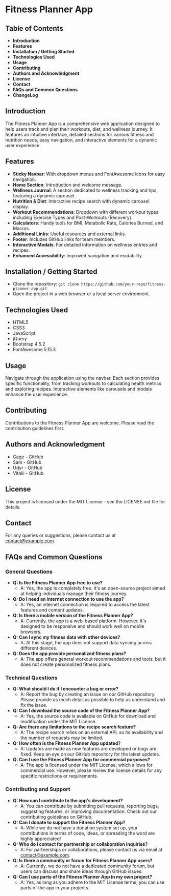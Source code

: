 # Fitness Planner App

## Table of Contents
- **Introduction**
- **Features**
- **Installation / Getting Started**
- **Technologies Used**
- **Usage**
- **Contributing**
- **Authors and Acknowledgment**
- **License**
- **Contact**
- **FAQs and Common Questions**
- **ChangeLog**

## Introduction
The Fitness Planner App is a comprehensive web application designed to help users track and plan their workouts, diet, and wellness journey. It features an intuitive interface, detailed sections for various fitness and nutrition needs, easy navigation, and interactive elements for a dynamic user experience.

## Features
- **Sticky Navbar**: With dropdown menus and FontAwesome icons for easy navigation.
- **Home Section**: Introduction and welcome message.
- **Wellness Journal**: A section dedicated to wellness tracking and tips, featuring a dynamic carousel.
- **Nutrition & Diet**: Interactive recipe search with dynamic carousel display.
- **Workout Recommendations**: Dropdown with different workout types including Exercise Types and Post-Workouts (Recovery).
- **Calculators**: Handy tools for BMI, Metabolic Rate, Calories Burned, and Macros.
- **Additional Links**: Useful resources and external links.
- **Footer**: Includes GitHub links for team members.
- **Interactive Modals**: For detailed information on wellness entries and recipes.
- **Enhanced Accessibility**: Improved navigation and readability.

## Installation / Getting Started
- Clone the repository: `git clone https://github.com/your-repo/fitness-planner-app.git`
- Open the project in a web browser or a local server environment.

## Technologies Used
- HTML5
- CSS3
- JavaScript
- jQuery
- Bootstrap 4.5.2
- FontAwesome 5.15.3

## Usage
Navigate through the application using the navbar. Each section provides specific functionality, from tracking workouts to calculating health metrics and exploring recipes. Interactive elements like carousels and modals enhance the user experience.

## Contributing
Contributions to the Fitness Planner App are welcome. Please read the contribution guidelines first.

## Authors and Acknowledgment
- Gage - GitHub
- Sam - GitHub
- Udyr - GitHub
- Vitalii - GitHub

## License
This project is licensed under the MIT License - see the LICENSE.md file for details.

## Contact
For any queries or suggestions, please contact us at contact@example.com.

## FAQs and Common Questions
### General Questions
- **Q: Is the Fitness Planner App free to use?**
  - A: Yes, the app is completely free. It's an open-source project aimed at helping individuals manage their fitness journey.
- **Q: Do I need an internet connection to use the app?**
  - A: Yes, an internet connection is required to access the latest features and content updates.
- **Q: Is there a mobile version of the Fitness Planner App?**
  - A: Currently, the app is a web-based platform. However, it's designed to be responsive and should work well on mobile browsers.
- **Q: Can I sync my fitness data with other devices?**
  - A: At this stage, the app does not support data syncing across different devices.
- **Q: Does the app provide personalized fitness plans?**
  - A: The app offers general workout recommendations and tools, but it does not create personalized fitness plans.

### Technical Questions
- **Q: What should I do if I encounter a bug or error?**
  - A: Report the bug by creating an issue on our GitHub repository. Please provide as much detail as possible to help us understand and fix the issue.
- **Q: Can I download the source code of the Fitness Planner App?**
  - A: Yes, the source code is available on GitHub for download and modification under the MIT License.
- **Q: Are there any limitations to the recipe search feature?**
  - A: The recipe search relies on an external API, so its availability and the number of requests may be limited.
- **Q: How often is the Fitness Planner App updated?**
  - A: Updates are made as new features are developed or bugs are fixed. Keep an eye on our GitHub repository for the latest updates.
- **Q: Can I use the Fitness Planner App for commercial purposes?**
  - A: The app is licensed under the MIT License, which allows for commercial use. However, please review the license details for any specific restrictions or requirements.

### Contributing and Support
- **Q: How can I contribute to the app's development?**
  - A: You can contribute by submitting pull requests, reporting bugs, suggesting features, or improving documentation. Check out our contributing guidelines on GitHub.
- **Q: Can I donate to support the Fitness Planner App?**
  - A: While we do not have a donation system set up, your contributions in terms of code, ideas, or spreading the word are highly appreciated!
- **Q: Who do I contact for partnership or collaboration inquiries?**
  - A: For partnerships or collaborations, please contact us via email at contact@example.com.
- **Q: Is there a community or forum for Fitness Planner App users?**
  - A: Currently, we do not have a dedicated community forum, but users can discuss and share ideas through GitHub issues.
- **Q: Can I use parts of the Fitness Planner App in my own project?**
  - A: Yes, as long as you adhere to the MIT License terms, you can use parts of the app in your projects.
